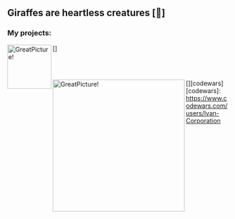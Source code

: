 ## Giraffes are heartless creatures [:giraffe:]

### My projects:
[<img align="left" width="100px" alt="GreatPicture!" src="https://pbs.twimg.com/media/EXLKoxzXkAAOS0W.jpg"/>]

<br />
<br />

[<img align="left" width="300px" alt="GreatPicture!"
 src="https://www.codewars.com/users/Ivan-Corporation/badges/large"/>][codewars]
[codewars]: https://www.codewars.com/users/Ivan-Corporation
